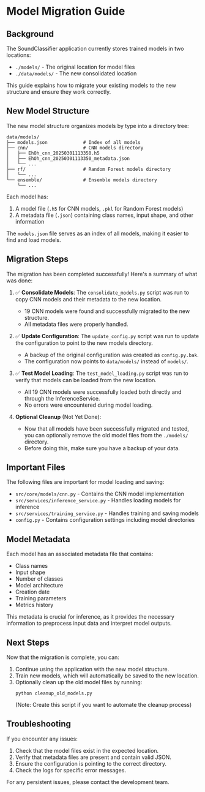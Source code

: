 # Model Migration Guide

## Background

The SoundClassifier application currently stores trained models in two locations:
- `./models/` - The original location for model files
- `./data/models/` - The new consolidated location

This guide explains how to migrate your existing models to the new structure and ensure they work correctly.

## New Model Structure

The new model structure organizes models by type into a directory tree:

```
data/models/
├── models.json             # Index of all models
├── cnn/                    # CNN models directory
│   ├── EhOh_cnn_20250301113350.h5
│   ├── EhOh_cnn_20250301113350_metadata.json
│   └── ...
├── rf/                     # Random Forest models directory
│   └── ...
└── ensemble/               # Ensemble models directory
    └── ...
```

Each model has:
1. A model file (`.h5` for CNN models, `.pkl` for Random Forest models)
2. A metadata file (`.json`) containing class names, input shape, and other information

The `models.json` file serves as an index of all models, making it easier to find and load models.

## Migration Steps

The migration has been completed successfully! Here's a summary of what was done:

1. ✅ **Consolidate Models**: The `consolidate_models.py` script was run to copy CNN models and their metadata to the new location.
   - 19 CNN models were found and successfully migrated to the new structure.
   - All metadata files were properly handled.

2. ✅ **Update Configuration**: The `update_config.py` script was run to update the configuration to point to the new models directory.
   - A backup of the original configuration was created as `config.py.bak`.
   - The configuration now points to `data/models/` instead of `models/`.

3. ✅ **Test Model Loading**: The `test_model_loading.py` script was run to verify that models can be loaded from the new location.
   - All 19 CNN models were successfully loaded both directly and through the InferenceService.
   - No errors were encountered during model loading.

4. **Optional Cleanup** (Not Yet Done): 
   - Now that all models have been successfully migrated and tested, you can optionally remove the old model files from the `./models/` directory.
   - Before doing this, make sure you have a backup of your data.

## Important Files

The following files are important for model loading and saving:

- `src/core/models/cnn.py` - Contains the CNN model implementation
- `src/services/inference_service.py` - Handles loading models for inference
- `src/services/training_service.py` - Handles training and saving models
- `config.py` - Contains configuration settings including model directories

## Model Metadata

Each model has an associated metadata file that contains:
- Class names
- Input shape
- Number of classes
- Model architecture
- Creation date
- Training parameters
- Metrics history

This metadata is crucial for inference, as it provides the necessary information to preprocess input data and interpret model outputs.

## Next Steps

Now that the migration is complete, you can:

1. Continue using the application with the new model structure.
2. Train new models, which will automatically be saved to the new location.
3. Optionally clean up the old model files by running:
   ```
   python cleanup_old_models.py
   ```
   (Note: Create this script if you want to automate the cleanup process)

## Troubleshooting

If you encounter any issues:

1. Check that the model files exist in the expected location.
2. Verify that metadata files are present and contain valid JSON.
3. Ensure the configuration is pointing to the correct directory.
4. Check the logs for specific error messages.

For any persistent issues, please contact the development team. 